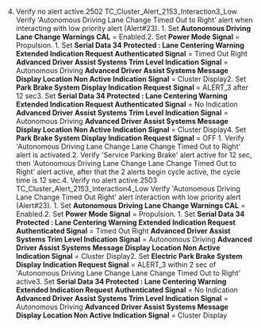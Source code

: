 4. Verify no alert active.2502 TC_Cluster_Alert_2153_Interaction3_Low Verify 'Autonomous Driving Lane Change Timed Out to Right' alert when interacting with low priority alert (Alert#23). 1. Set **Autonomous Driving Lane Change Warnings CAL** = Enabled.2. Set **Power Mode Signal** = Propulsion. 1. Set **Serial Data 34 Protected : Lane Centering Warning Extended Indication Request Authenticated Signal** = Timed Out Right **Advanced Driver Assist Systems Trim Level Indication Signal** = Autonomous Driving **Advanced Driver Assist Systems Message Display Location Non Active Indication Signal** = Cluster Display2. Set **Park Brake System Display Indication Request Signal** = ALERT_3 after 12 sec3. Set **Serial Data 34 Protected : Lane Centering Warning Extended Indication Request Authenticated Signal** = No Indication **Advanced Driver Assist Systems Trim Level Indication Signal** = Autonomous Driving **Advanced Driver Assist Systems Message Display Location Non Active Indication Signal** = Cluster Display4. Set **Park Brake System Display Indication Request Signal** = OFF 1. Verify 'Autonomous Driving Lane Change Lane Change Timed Out to Right' alert is activated.2. Verify 'Service Parking Brake' alert active for 12 sec, then 'Autonomous Driving Lane Change Lane Change Timed Out to Right' alert active, after that the 2 alerts begin cycle active, the cycle time is 12 sec.4. Verify no alert active.2503 TC_Cluster_Alert_2153_Interaction4_Low Verify 'Autonomous Driving Lane Change Timed Out Right' alert interaction with low priority alert (Alert#23). 1. Set **Autonomous Driving Lane Change Warnings CAL** = Enabled.2. Set **Power Mode Signal** = Propulsion. 1. Set **Serial Data 34 Protected : Lane Centering Warning Extended Indication Request Authenticated Signal** = Timed Out Right **Advanced Driver Assist Systems Trim Level Indication Signal** = Autonomous Driving **Advanced Driver Assist Systems Message Display Location Non Active Indication Signal** = Cluster Display2. Set **Electric Park Brake System Display Indication Request Signal** = ALERT_3 within 2 sec of 'Autonomous Driving Lane Change Lane Change Timed Out to Right' active3. Set **Serial Data 34 Protected : Lane Centering Warning Extended Indication Request Authenticated Signal** = No Indication **Advanced Driver Assist Systems Trim Level Indication Signal** = Autonomous Driving **Advanced Driver Assist Systems Message Display Location Non Active Indication Signal** = Cluster Display